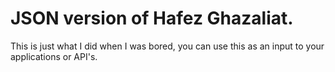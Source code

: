 # JSON version of Hafez Ghazaliat. 

This is just what I did when I was bored, you can use this as an input to your applications or API's. 